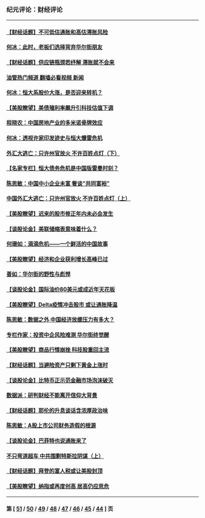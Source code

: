### 纪元评论：财经评论
---
#### [【财经话题】不可低估通胀和高估滞胀风险](../../pages/nsc1026/n13300505.md?10140330) 
#### [何冰：此时，老板们选择背弃华尔街朋友](../../pages/nsc1026/n13295291.md?10140330) 
#### [【财经话题】供应链瓶颈若纾解 滞胀就不会来](../../pages/nsc1026/n13286759.md?10140330) 
#### [油管热门频道 翻墙必看视频 新闻](ok?10140330)
#### [何冰：恒大系股价大涨，是否迎来转机？](../../pages/nsc1026/n13276822.md?10140330) 
#### [【美股瞭望】美债殖利率飙升引科技估值下调](../../pages/nsc1026/n13267775.md?10140330) 
#### [程晓农：中国房地产业的多米诺骨牌效应](../../pages/nsc1026/n13259673.md?10140330) 
#### [何冰：透视许家印发迹史与恒大爆雷危机](../../pages/nsc1026/n13253937.md?10140330) 
#### [外汇大逃亡：只许州官放火 不许百姓点灯（下）](../../pages/nsc1026/n13245748.md?10140330) 
#### [【名家专栏】恒大债务危机是中国版雷曼时刻？](../../pages/nsc1026/n13242613.md?10140330) 
#### [陈思敏：中国中小企业未富 奢谈“共同富裕”](../../pages/nsc1026/n13241213.md?10140330) 
#### [中国外汇大逃亡：只许州官放火 不许百姓点灯（上）](../../pages/nsc1026/n13228773.md?10140330) 
#### [【美股瞭望】迟来的股市修正年内未必会发生](../../pages/nsc1026/n13223100.md?10140330) 
#### [【谈股论金】美联储缩表意味着什么？](../../pages/nsc1026/n13174610.md?10140330) 
#### [何珊如：滴滴危机——一个鲜活的中国故事](../../pages/nsc1026/n13151962.md?10140330) 
#### [【美股瞭望】经济和企业获利增长高峰已过](../../pages/nsc1026/n13134466.md?10140330) 
#### [善如：华尔街的野性与彪悍](../../pages/nsc1026/n13112664.md?10140330) 
#### [【谈股论金】国际油价80美元或成近年天花板](../../pages/nsc1026/n13108524.md?10140330) 
#### [【美股瞭望】Delta疫情冲击股市 或让通胀降温](../../pages/nsc1026/n13100297.md?10140330) 
#### [陈思敏：数据之外 中国经济放缓压力有多大？](../../pages/nsc1026/n13085576.md?10140330) 
#### [专栏作家：投资中企风险难测 华尔街终觉醒](../../pages/nsc1026/n13079366.md?10140330) 
#### [【美股瞭望】商品行情崩挫 科技股重回主流](../../pages/nsc1026/n13029798.md?10140330) 
#### [【财经话题】当避险资产只剩下黄金上涨时](../../pages/nsc1026/n12975626.md?10140330) 
#### [【谈股论金】比特币正示范金融市场泡沫破灭](../../pages/nsc1026/n12961769.md?10140330) 
#### [数据派：研判财经不能离开信仰大背景](../../pages/nsc1026/n12932684.md?10140330) 
#### [【财经话题】耶伦的升息谈话含浓厚政治味](../../pages/nsc1026/n12927299.md?10140330) 
#### [陈思敏：A股上市公司财务造假的根源](../../pages/nsc1026/n11229323.md?10140330) 
#### [【谈股论金】巴菲特也说通胀来了](../../pages/nsc1026/n12922463.md?10140330) 
#### [不只弯道超车 中共围剿特斯拉阴谋（上）](../../pages/nsc1026/n12919595.md?10140330) 
#### [【财经话题】拜登的富人税或让美股封顶](../../pages/nsc1026/n12899125.md?10140330) 
#### [【美股瞭望】纳指或再度创高 居高仍应思危](../../pages/nsc1026/n12878350.md?10140330) 

---
#### 第 [ [51](./51.md?10140330) / [50](./50.md?10140330) / [49](./49.md?10140330) / [48](./48.md?10140330) / [47](./47.md?10140330) / [46](./46.md?10140330) / [45](./45.md?10140330) / [44](./44.md?10140330) ] 页
